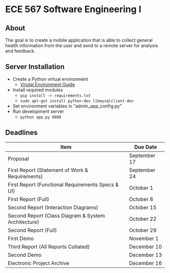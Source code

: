 # ECE 567 Software Engineering I

## About
The goal is to create a mobile application that is able to collect general
health information from the user and send to a remote server for analysis and
feedback.

## Server Installation
- Create a Python virtual environment
    * [Virutal Environment Guide](http://docs.python-guide.org/en/latest/dev/virtualenvs/)
- Install required modules
    * `pip install -r requirements.txt`
    * `sudo apt-get install python-dev libmysqlclient-dev`
- Set environment variables in "admin_app_config.py"
- Run development server
    * `python app.py 8080`

## Deadlines
| Item                                                | Due Date     |
|-----------------------------------------------------|--------------|
| Proposal                                            | September 17 |
| First Report (Statement of Work & Requirements)     | September 24 |
| First Report (Functional Requirements Specs & UI)   | October 1    |
| First Report (Full)                                 | October 8    |
| Second Report (Interaction Diagrams)                | October 15   |
| Second Report (Class Diagram & System Architecture) | October 22   |
| Second Report (Full)                                | October 29   |
| First Demo                                          | November 1   |
| Third Report (All Reports Collated)                 | December 10  |
| Second Demo                                         | December 13  |
| Electronic Project Archive                          | December 16  |
